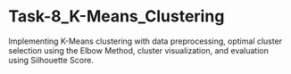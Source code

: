 # Task-8_K-Means_Clustering
Implementing K-Means clustering with data preprocessing, optimal cluster selection using the Elbow Method, cluster visualization, and evaluation using Silhouette Score.
